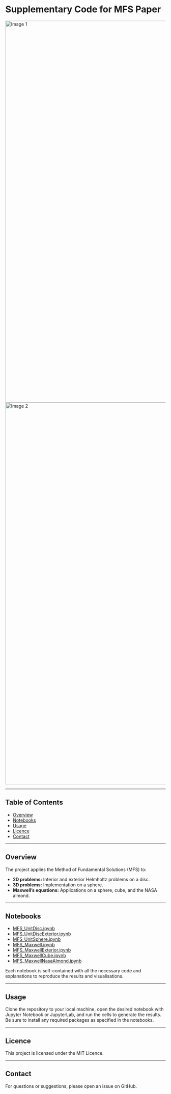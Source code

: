 # Supplementary Code for MFS Paper

<div>
  <img src="https://github.com/user-attachments/assets/5547c218-049f-411e-ae09-5e1fb6eeedc8" alt="Image 1" style="height: 30vh; width: auto;">
  <img src="https://github.com/user-attachments/assets/477610d9-1b39-4cdc-b768-c3db5d595f23" alt="Image 2" style="height: 30vh; width: auto;">
</div>

---

## Table of Contents

- [Overview](#overview)
- [Notebooks](#notebooks)
- [Usage](#usage)
- [Licence](#licence)
- [Contact](#contact)

---

## Overview

The project applies the Method of Fundamental Solutions (MFS) to:

- **2D problems:** Interior and exterior Helmholtz problems on a disc.
- **3D problems:** Implementation on a sphere.
- **Maxwell’s equations:** Applications on a sphere, cube, and the NASA almond.

---

## Notebooks

- [MFS_UnitDisc.ipynb](./MFS_UnitDisc.ipynb)
- [MFS_UnitDiscExterior.ipynb](./MFS_UnitDiscExterior.ipynb)
- [MFS_UnitSphere.ipynb](./MFS_UnitSphere.ipynb)
- [MFS_Maxwell.ipynb](./MFS_Maxwell.ipynb)
- [MFS_MaxwellExterior.ipynb](./MFS_MaxwellExterior.ipynb)
- [MFS_MaxwellCube.ipynb](./MFS_MaxwellCube.ipynb)
- [MFS_MaxwellNasaAlmond.ipynb](./MFS_MaxwellNasaAlmond.ipynb)

Each notebook is self-contained with all the necessary code and explanations to reproduce the results and visualisations.

---

## Usage

Clone the repository to your local machine, open the desired notebook with Jupyter Notebook or JupyterLab, and run the cells to generate the results. Be sure to install any required packages as specified in the notebooks.

---

## Licence

This project is licensed under the MIT Licence.

---

## Contact

For questions or suggestions, please open an issue on GitHub.
